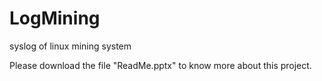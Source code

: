 # LogMining
syslog of linux mining system

Please download the file "ReadMe.pptx" to know more about this project.
